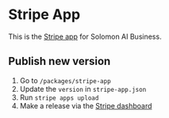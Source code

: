 # Stripe App

This is the [Stripe app](https://marketplace.stripe.com/apps/solomon-ai-business) for Solomon AI Business.

## Publish new version

1. Go to `/packages/stripe-app`
2. Update the `version` in `stripe-app.json`
3. Run `stripe apps upload`
4. Make a release via the [Stripe dashboard](https://dashboard.stripe.com/apps/solomon-ai-business)
